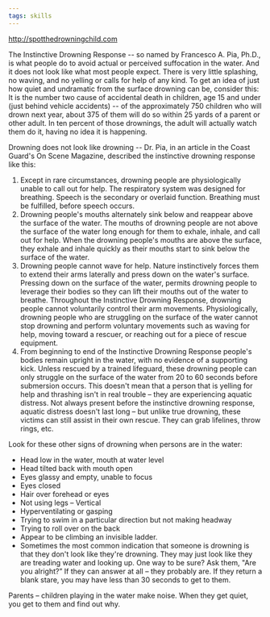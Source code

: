 ```yaml
---
tags: skills
---
```


<http://spotthedrowningchild.com>

The Instinctive Drowning Response -- so named by Francesco A. Pia, Ph.D., is what people do to avoid actual or perceived suffocation in the water. And it does not look like what most people expect. There is very little splashing, no waving, and no yelling or calls for help of any kind. To get an idea of just how quiet and undramatic from the surface drowning can be, consider this: It is the number two cause of accidental death in children, age 15 and under (just behind vehicle accidents) -- of the approximately 750 children who will drown next year, about 375 of them will do so within 25 yards of a parent or other adult. In ten percent of those drownings, the adult will actually watch them do it, having no idea it is happening.

Drowning does not look like drowning -- Dr. Pia, in an article in the Coast Guard's On Scene Magazine, described the instinctive drowning response like this:

1. Except in rare circumstances, drowning people are physiologically unable to call out for help. The respiratory system was designed for breathing. Speech is the secondary or overlaid function. Breathing must be fulfilled, before speech occurs.
2. Drowning people's mouths alternately sink below and reappear above the surface of the water. The mouths of drowning people are not above the surface of the water long enough for them to exhale, inhale, and call out for help. When the drowning people's mouths are above the surface, they exhale and inhale quickly as their mouths start to sink below the surface of the water.
3. Drowning people cannot wave for help. Nature instinctively forces them to extend their arms laterally and press down on the water's surface. Pressing down on the surface of the water, permits drowning people to leverage their bodies so they can lift their mouths out of the water to breathe. Throughout the Instinctive Drowning Response, drowning people cannot voluntarily control their arm movements. Physiologically, drowning people who are struggling on the surface of the water cannot stop drowning and perform voluntary movements such as waving for help, moving toward a rescuer, or reaching out for a piece of rescue equipment.
4. From beginning to end of the Instinctive Drowning Response people's bodies remain upright in the water, with no evidence of a supporting kick. Unless rescued by a trained lifeguard, these drowning people can only struggle on the surface of the water from 20 to 60 seconds before submersion occurs.
   This doesn't mean that a person that is yelling for help and thrashing isn't in real trouble – they are experiencing aquatic distress. Not always present before the instinctive drowning response, aquatic distress doesn't last long – but unlike true drowning, these victims can still assist in their own rescue. They can grab lifelines, throw rings, etc.

Look for these other signs of drowning when persons are in the water:

- Head low in the water, mouth at water level
- Head tilted back with mouth open
- Eyes glassy and empty, unable to focus
- Eyes closed
- Hair over forehead or eyes
- Not using legs – Vertical
- Hyperventilating or gasping
- Trying to swim in a particular direction but not making headway
- Trying to roll over on the back
- Appear to be climbing an invisible ladder.
- Sometimes the most common indication that someone is drowning is that they don't look like they're drowning. They may just look like they are treading water and looking up. One way to be sure? Ask them, "Are you alright?” If they can answer at all – they probably are. If they return a blank stare, you may have less than 30 seconds to get to them.

Parents – children playing in the water make noise. When they get quiet, you get to them and find out why.
